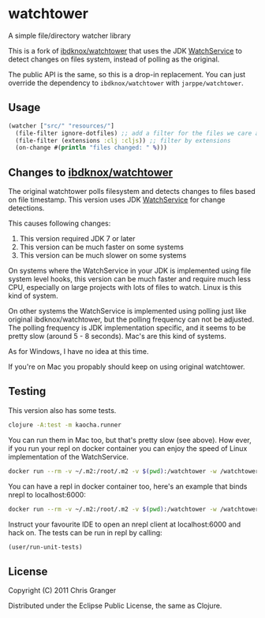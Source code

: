 # watchtower

A simple file/directory watcher library

This is a fork of [ibdknox/watchtower](https://github.com/ibdknox/watchtower) that uses the
JDK [WatchService](https://docs.oracle.com/javase/8/docs/api/java/nio/file/WatchService.html) to
detect changes on files system, instead of polling as the original.

The public API is the same, so this is a drop-in replacement. You can just override the dependency to
`ibdknox/watchtower` with `jarppe/watchtower`.

## Usage

```clojure
(watcher ["src/" "resources/"]
  (file-filter ignore-dotfiles) ;; add a filter for the files we care about
  (file-filter (extensions :clj :cljs)) ;; filter by extensions
  (on-change #(println "files changed: " %)))
```

## Changes to [ibdknox/watchtower](https://github.com/ibdknox/watchtower)

The original watchtower polls filesystem and detects changes to files based on file
timestamp. This version uses JDK [WatchService](https://docs.oracle.com/javase/8/docs/api/java/nio/file/WatchService.html)
for change detections.

This causes following changes:

1. This version required JDK 7 or later
2. This version can be much faster on some systems
3. This version can be much slower on some systems

On systems where the WatchService in your JDK is implemented using file system level hooks, this version
can be much faster and require much less CPU, especially on large projects with lots of files to watch. 
Linux is this kind of system.

On other systems the WatchService is implemented using polling just like original ibdknox/watchtower, but the 
polling frequency can not be adjusted. The polling frequency is JDK implementation specific, and it
seems to be pretty slow (around 5 - 8 seconds). Mac's are this kind of systems.

As for Windows, I have no idea at this time.

If you're on Mac you propably should keep on using original watchtower.

## Testing

This version also has some tests. 

```bash
clojure -A:test -m kaocha.runner
```

You can run them in Mac too, but that's pretty slow (see above). How ever, if you
run your repl on docker container you can enjoy the speed of Linux implementation of the WatchService.

```bash
docker run --rm -v ~/.m2:/root/.m2 -v $(pwd):/watchtower -w /watchtower clojure:openjdk-11-tools-deps clojure -A:test -m kaocha.runner
```

You can have a repl in docker container too, here's an example that binds nrepl to localhost:6000:

```bash
docker run --rm -v ~/.m2:/root/.m2 -v $(pwd):/watchtower -w /watchtower -p 6000:6000 clojure:openjdk-11-tools-deps clojure -R:dev:test:nrepl -m nrepl.cmdline -b 0.0.0.0 -p 6000
```
 
Instruct your favourite IDE to open an nrepl client at localhost:6000 and hack on. The tests can be run in repl by 
calling:

```clj
(user/run-unit-tests)
```

## License

Copyright (C) 2011 Chris Granger

Distributed under the Eclipse Public License, the same as Clojure.
